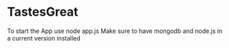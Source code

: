 # TastesGreat
To start the App use node app.js
Make sure to have mongodb and node.js in a current version installed
